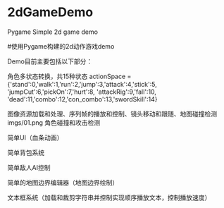 # 2dGameDemo
Pygame Simple 2d game demo

#使用Pygame构建的2d动作游戏demo

Demo目前主要包括以下部分：

角色多状态转换，共15种状态
actionSpace = {'stand':0,'walk':1,'run':2,'jump':3,'attack':4,'stick':5, 
'jumpCut':6,'pickOn':7,'hurt':8, 'attackRig':9,'fall':10,
'dead':11,'combo':12,'con_combo':13,'swordSkill':14}

图像资源加载和处理、序列帧的播放和控制、镜头移动和跟随、地图碰撞检测
imgs/01.png
角色碰撞和攻击检测

简单UI（血条动画）

简单背包系统

简单敌人AI控制

简单的地图边界编辑器（地图边界绘制）

文本框系统（加载和裁剪字符串并控制实现顺序播放文本，控制播放速度）
